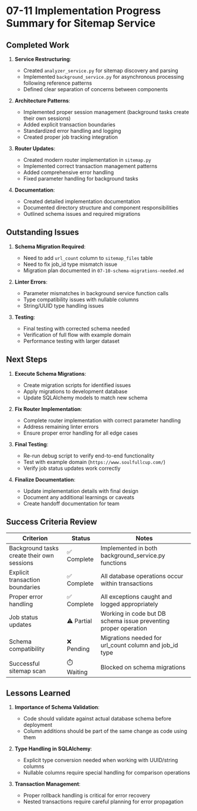 # 07-11 Implementation Progress Summary for Sitemap Service

## Completed Work

1. **Service Restructuring**:

   - Created `analyzer_service.py` for sitemap discovery and parsing
   - Implemented `background_service.py` for asynchronous processing following reference patterns
   - Defined clear separation of concerns between components

2. **Architecture Patterns**:

   - Implemented proper session management (background tasks create their own sessions)
   - Added explicit transaction boundaries
   - Standardized error handling and logging
   - Created proper job tracking integration

3. **Router Updates**:

   - Created modern router implementation in `sitemap.py`
   - Implemented correct transaction management patterns
   - Added comprehensive error handling
   - Fixed parameter handling for background tasks

4. **Documentation**:
   - Created detailed implementation documentation
   - Documented directory structure and component responsibilities
   - Outlined schema issues and required migrations

## Outstanding Issues

1. **Schema Migration Required**:

   - Need to add `url_count` column to `sitemap_files` table
   - Need to fix job_id type mismatch issue
   - Migration plan documented in `07-10-schema-migrations-needed.md`

2. **Linter Errors**:

   - Parameter mismatches in background service function calls
   - Type compatibility issues with nullable columns
   - String/UUID type handling issues

3. **Testing**:
   - Final testing with corrected schema needed
   - Verification of full flow with example domain
   - Performance testing with larger dataset

## Next Steps

1. **Execute Schema Migrations**:

   - Create migration scripts for identified issues
   - Apply migrations to development database
   - Update SQLAlchemy models to match new schema

2. **Fix Router Implementation**:

   - Complete router implementation with correct parameter handling
   - Address remaining linter errors
   - Ensure proper error handling for all edge cases

3. **Final Testing**:

   - Re-run debug script to verify end-to-end functionality
   - Test with example domain (`https://www.soulfullcup.com/`)
   - Verify job status updates work correctly

4. **Finalize Documentation**:
   - Update implementation details with final design
   - Document any additional learnings or caveats
   - Create handoff documentation for team

## Success Criteria Review

| Criterion                                  | Status      | Notes                                                           |
| ------------------------------------------ | ----------- | --------------------------------------------------------------- |
| Background tasks create their own sessions | ✅ Complete | Implemented in both background_service.py functions             |
| Explicit transaction boundaries            | ✅ Complete | All database operations occur within transactions               |
| Proper error handling                      | ✅ Complete | All exceptions caught and logged appropriately                  |
| Job status updates                         | ⚠️ Partial  | Working in code but DB schema issue preventing proper operation |
| Schema compatibility                       | ❌ Pending  | Migrations needed for url_count column and job_id type          |
| Successful sitemap scan                    | ⏱️ Waiting  | Blocked on schema migrations                                    |

## Lessons Learned

1. **Importance of Schema Validation**:

   - Code should validate against actual database schema before deployment
   - Column additions should be part of the same change as code using them

2. **Type Handling in SQLAlchemy**:

   - Explicit type conversion needed when working with UUID/string columns
   - Nullable columns require special handling for comparison operations

3. **Transaction Management**:
   - Proper rollback handling is critical for error recovery
   - Nested transactions require careful planning for error propagation
